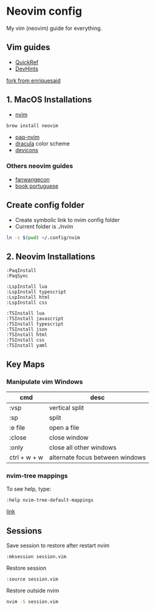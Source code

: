 # Neovim config

My vim (neovim) guide for everything.

## Vim guides
* [QuickRef](https://quickref.me/vim?q=s)
* [DevHints](https://devhints.io/vim)



[fork from enriquesaid](https://github.com/enriquesaid/nvim-config)

## 1. MacOS Installations

* [nvim](https://neovim.io/)
```bash
brew install neovim
```
* [paq-nvim](https://github.com/savq/paq-nvim)
* [dracula](https://github.com/dracula/vim) color scheme
* [devicons](https://github.com/ryanoasis/vim-devicons)

### Others neovim guides
* [fanwangecon](https://fanwangecon.github.io/Tex4Econ/nontex/install/linux/fn_vim.html)
* [book portuguese](https://juliobiason.gitbooks.io/uma-licao-de-vim/content/index.html)

## Create config folder
* Create symbolic link to nvim config folder
* Current folder is *./nvim* 
```bash
ln -s $(pwd) ~/.config/nvim
```
## 2. Neovim Installations

```vim
:PaqInstall
:PaqSync

:LspInstall lua
:LspInstall typescript
:LspInstall html
:LspInstall css

:TSInstall lua
:TSInstall javascript
:TSInstall typescript
:TSInstall json
:TSInstall html
:TSInstall css
:TSInstall yaml
```

## Key Maps

### Manipulate vim Windows
|cmd  |desc  |
|---|---|
|:vsp|vertical split|
|:sp|split|
|:e file|open a file|
|:close|close window|
|:only|close all other windows|
|ctrl + w + w|alternate focus between windows|


### nvim-tree mappings
To see help, type:
```vim
:help nvim-tree-default-mappings
```
[link](https://github.com/kyazdani42/nvim-tree.lua/blob/master/doc/nvim-tree-lua.txt)

## Sessions
Save session to restore after restart nvim
```vim
:mksession session.vim
```
Restore session
```vim
:source session.vim
```
Restore outside nvim
```bash
nvim -S session.vim
```
